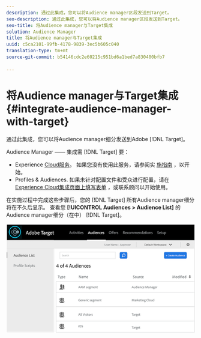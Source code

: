 ```yaml
---
description: 通过此集成，您可以将Audience manager区段发送到Target。
seo-description: 通过此集成，您可以将Audience manager区段发送到Target。
seo-title: 将Audience manager与Target集成
solution: Audience Manager
title: 将Audience manager与Target集成
uuid: c5ca2101-99fb-4178-9839-3ec5b605c040
translation-type: tm+mt
source-git-commit: b54146cdc2e60215c951bd6a1bed7a830400bfb7

---
```



# 将Audience manager与Target集成 {#integrate-audience-manager-with-target}

通过此集成，您可以将Audience manager细分发送到Adobe [!DNL Target]。

Audience Manager —— 集成需 [!DNL Target] 要：

* Experience [Cloud服务](https://marketing.adobe.com/resources/help/en_US/mcvid/)。 如果您没有使用此服务，请参阅实 [施指南](https://marketing.adobe.com/resources/help/en_US/mcvid/mcvid-implementation-guides.html) ，以开始。
* Profiles &amp; Audiences. 如果未针对配置文件和受众进行配置，请在 [Experience Cloud集成页面上填写表单](https://adobe.allegiancetech.com/cgi-bin/qwebcorporate.dll?idx=X8SVES) ，或联系顾问以开始使用。

在实施过程中完成这些步骤后，您的 [!DNL Target] 所有Audience manager细分将在不久后显示。 查看您 **[!UICONTROL Audiences > Audience List]** 的Audience manager细分（在中） [!DNL Target]。

![](../assets/target.png)
